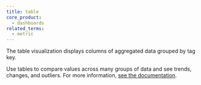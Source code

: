 ```yaml
---
title: table
core_product:
  - dashboards
related_terms:
  - metric
---
```

The table visualization displays columns of aggregated data grouped by tag key. 

Use tables to compare values across many groups of data and see trends, changes, and outliers. For more information, <a href="/dashboards/widgets/graphs/table/">see the documentation</a>.